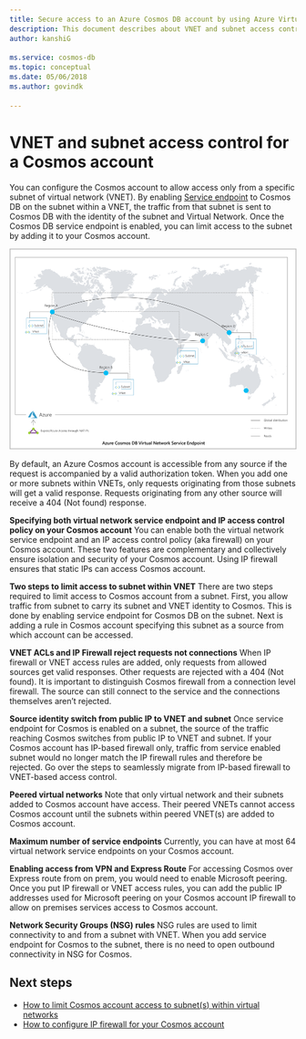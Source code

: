```yaml
---
title: Secure access to an Azure Cosmos DB account by using Azure Virtual Network service endpoint 
description: This document describes about VNET and subnet access control for a Cosmos account.
author: kanshiG

ms.service: cosmos-db
ms.topic: conceptual
ms.date: 05/06/2018
ms.author: govindk

---
```


# VNET and subnet access control for a Cosmos account

You can configure the Cosmos account to allow access only from a specific subnet of virtual network (VNET). By enabling [Service endpoint](../azure/virtual-network/virtual-network-service-endpoints-overview.md) to Cosmos DB on the subnet within a VNET, the traffic from that subnet is sent to Cosmos DB with the identity of the subnet and Virtual Network. Once the Cosmos DB service endpoint is enabled, you can limit access to the subnet by adding it to your Cosmos account.

![Virtual network service endpoint architecture](./media/vnet-service-endpoint/vnet-service-endpoint-architecture.png)

By default, an Azure Cosmos account is accessible from any source if the request is accompanied by a valid authorization token. When you add one or more subnets within VNETs, only requests originating from those subnets will get a valid response. Requests originating from any other source will receive a 404 (Not found) response. 

**Specifying both virtual network service endpoint and IP access control policy on your Cosmos account**
You can enable both the virtual network service endpoint and an IP access control policy (aka firewall) on your Cosmos account. These two features are complementary and collectively ensure isolation and security of your Cosmos account. Using IP firewall ensures that static IPs can access Cosmos account. 

**Two steps to limit access to subnet within VNET**
There are two steps required to limit access to Cosmos account from a subnet. First, you allow traffic from subnet to carry its subnet and VNET identity to Cosmos. This is done by enabling service endpoint for Cosmos DB on the subnet. Next is adding a rule in Cosmos account specifying this subnet as a source from which account can be accessed.

**VNET ACLs and IP Firewall reject requests not connections**
When IP firewall or VNET access rules are added, only requests from allowed sources get valid responses. Other requests are rejected with a 404 (Not found). It is important to distinguish Cosmos firewall from a connection level firewall. The source can still connect to the service and the connections themselves aren’t rejected.

**Source identity switch from public IP to VNET and subnet**
Once service endpoint for Cosmos is enabled on a subnet, the source of the traffic reaching Cosmos switches from public IP to VNET and subnet. If your Cosmos account has IP-based firewall only, traffic from service enabled subnet would no longer match the IP firewall rules and therefore be rejected. Go over the steps to seamlessly migrate from IP-based firewall to VNET-based access control.

**Peered virtual networks**
Note that only virtual network and their subnets added to Cosmos account have access. Their peered VNETs cannot access Cosmos account until the subnets within peered VNET(s) are added to Cosmos account.

**Maximum number of service endpoints** 
Currently, you can have at most 64 virtual network service endpoints on your Cosmos account.

**Enabling access from VPN and Express Route**
For accessing Cosmos over Express route from on prem, you would need to enable Microsoft peering. Once you put IP firewall or VNET access rules, you can add the public IP addresses used for Microsoft peering on your Cosmos account IP firewall to allow on premises services access to Cosmos account. 

**Network Security Groups (NSG) rules**
NSG rules are used to limit connectivity to and from a subnet with VNET. When you add service endpoint for Cosmos to the subnet, there is no need to open outbound connectivity in NSG for Cosmos. 

## Next steps

* [How to limit Cosmos account access to subnet(s) within virtual networks](how-to-configure-vnet-service-endpoint.md)
* [How to configure IP firewall for your Cosmos account](how-to-configure-firewall.md)

